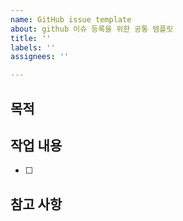 ```yaml
---
name: GitHub issue template
about: github 이슈 등록을 위한 공통 템플릿
title: ''
labels: ''
assignees: ''

---
```


## 목적
>

## 작업 내용
-[ ]

## 참고 사항
